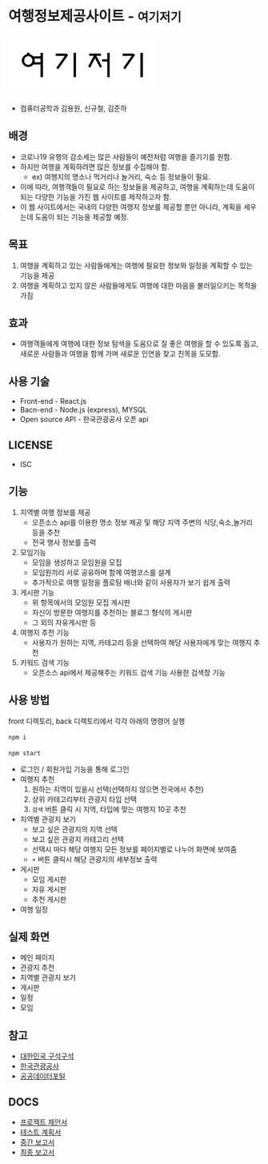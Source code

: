 # 여행정보제공사이트  - `여기저기`
![img](./front/public/logo44.png)
- 컴퓨터공학과 김용원, 신규철, 김준하

## 배경

- 코로나19 유행의 감소세는 많은 사람들이 예전처럼 여행을 즐기기를 원함. 
- 하지만 여행을 계획하려면 많은 정보를 수집해야 함. 
    - ex) 여행지의 명소나 먹거리나 놀거리, 숙소 등 정보들이 필요.
- 이에 따라, 여행객들이 필요로 하는 정보들을 제공하고, 여행을 계획하는데 도움이 되는 다양한 기능을 가진 웹 사이트를 제작하고자 함. 
- 이 웹 사이트에서는 국내의 다양한 여행지 정보를 제공할 뿐만 아니라, 계획을 세우는데 도움이 되는 기능을 제공할 예정.

## 목표
1. 여행을 계획하고 있는 사람들에게는 여행에 필요한 정보와 일정을 계획할 수 있는 기능을 제공
2. 여행을 계획하고 있지 않은 사람들에게도 여행에 대한 마음을 불러일으키는 목적을 가짐

## 효과
- 여행객들에게 여행에 대한 정보 탐색을 도움으로 질 좋은 여행을 할 수 있도록 돕고, 새로운 사람들과 여행을 함께 가며 새로운 인연을 찾고 친목을 도모함.

## 사용 기술
- Front-end - React.js
- Bacn-end - Node.js (express), MYSQL
- Open source API - 한국관광공사 오픈 api

## LICENSE
- ISC

## 기능
1. 지역별 여행 정보를 제공
    - 오픈소스 api를 이용한 명소 정보 제공 및 해당 지역 주변의 식당,숙소,놀거리 등을 추천
    - 전국 행사 정보를 출력
2. 모임기능
    - 모임을 생성하고 모임원을 모집
    - 모임원끼리 서로 공유하며 함께 여행코스를 설계
    - 추가적으로 여행 일정을 플로팅 배너와 같이 사용자가 보기 쉽게 출력
3. 게시판 기능
    - 위 항목에서의 모임원 모집 게시판
    - 자신이 방문한 여행지를 추천하는 블로그 형식의 게시판
    - 그 외의 자유게시판 등
4. 여행지 추천 기능
    - 사용자가 원하는 지역, 카테고리 등을 선택하여 해당 사용자에게 맞는 여행지 추천
5. 키워드 검색 기능
    - 오픈소스 api에서 제공해주는 키워드 검색 기능 사용한 검색창 기능

## 사용 방법
front 디렉토리, back 디렉토리에서 각각 아래의 명령어 실행
```
npm i

npm start
```
- 로그인 / 회원가입 기능을 통해 로그인
- 여행지 추천
    1. 원하는 지역이 있을시 선택(선택하지 않으면 전국에서 추천)
    2. 상위 카테고리부터 관광지 타입 선택
    3. `검색` 버튼 클릭 시 지역, 타입에 맞는 여행지 10곳 추천
- 지역별 관광지 보기
    - 보고 싶은 관광지의 지역 선택
    - 보고 싶은 관광지 카테고리 선택
    - 선택시 마다 해당 여행지 모든 정보를 페이지별로 나누어 화면에 보여줌
    - `+` 버튼 클릭시 해당 관광지의 세부정보 출력 
- 게시판
    - 모임 게시판
    - 자유 게시판
    - 추천 게시판
- 여행 일정

## 실제 화면
- 메인 페이지
- 관광지 추천
- 지역별 관광지 보기
- 게시판
- 일정
- 모임

## 참고
- [대한민국 구석구석](https://korean.visitkorea.or.kr/)
- [한국관광공사](https://knto.or.kr/index)
- [공공데이터포털](https://www.data.go.kr/)

## DOCS

- [프로젝트 제안서](./docs/%ED%94%84%EB%A1%9C%EC%A0%9D%ED%8A%B8%20%EC%A0%9C%EC%95%88%EC%84%9C.pdf)
- [테스트 계획서](./docs/%ED%85%8C%EC%8A%A4%ED%8A%B8%20%EA%B3%84%ED%9A%8D%EC%84%9C.pdf)
- [중간 보고서](./docs/%EC%97%AC%ED%96%89%EC%A0%95%EB%B3%B4%EC%82%AC%EC%9D%B4%ED%8A%B8_%EC%A4%91%EA%B0%84%EB%B3%B4%EA%B3%A0%EC%84%9C_%EA%B9%80%EC%A4%80%ED%95%98_%EA%B9%80%EC%9A%A9%EC%9B%90_%EC%8B%A0%EA%B7%9C%EC%B2%A0.pdf)
- [최종 보고서]()